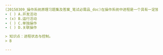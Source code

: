 ```yaml
---
(20150309_操作系统原理习题集及答案_笔试必需品_doc)在操作系统中进程是一个具有一定独立功能程序在某个数据集合上的一次﹎﹎﹎﹎。
- ( ) A.并发活动 
- (x) B.运行活动 
- ( ) C.单独操作 
- ( ) D.关联操作

> 知识点：进程状态与控制。
> B

---
```

